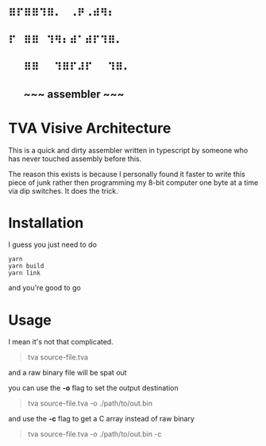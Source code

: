 ## ⠿⠏⠿⠿⠹⠿⠄⠀⠠⠟⠠⠾⠻⠆
## ⠏⠀⠿⠿⠀⠹⠻⠆⠾⠁⠾⠏⠹⠿⠄
## ⠀⠀⠿⠿⠀⠀⠹⠿⠏⠼⠏⠀⠀⠹⠿⠄
## ⠀⠀~~~ assembler ~~~
# TVA Visive Architecture
This is a quick and dirty assembler written in typescript by someone who has never touched assembly
before this.

The reason this exists is because I personally found it faster to write this piece of junk rather
then programming my 8-bit computer one byte at a time via dip switches. It does the trick.

# Installation
I guess you just need to do
```
yarn
yarn build
yarn link
```
and you're good to go

# Usage
I mean it's not that complicated.
> tva source-file.tva

and a raw binary file will be spat out

you can use the **-o** flag to set the output destination
> tva source-file.tva -o ./path/to/out.bin

and use the **-c** flag to get a C array instead of raw binary
> tva source-file.tva -o ./path/to/out.bin -c